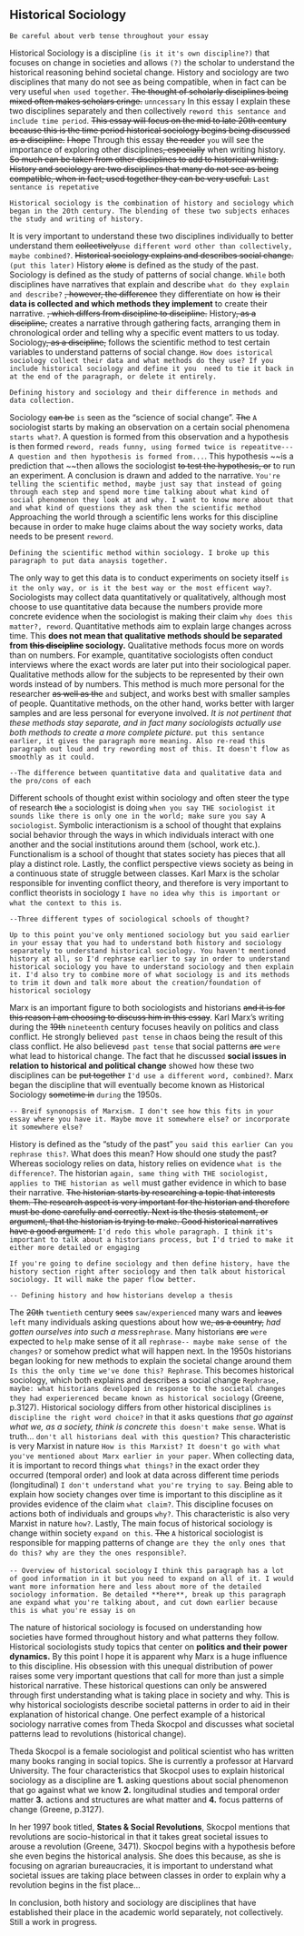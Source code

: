 ## Historical Sociology

`Be careful about verb tense throughout your essay` 

Historical Sociology is a discipline `(is it it's own discipline?)` that focuses on change in societies and allows `(?)` the scholar to understand the historical reasoning behind societal change. History and sociology are two disciplines that many do not see as being compatible, when in fact can be very useful `when used together`. ~~The thought of scholarly disciplines being mixed often makes scholars cringe.~~ `unncessary` In this essay I explain these two disciplines separately and then collectively `reword this sentance and include time period`. ~~This essay will focus on the mid to late 20th century because this is the time period historical sociology begins being discussed as a discipline.~~ ~~I hope~~ Through this essay ~~the reader~~ `you` will see the importance of exploring other disciplines~~, especially~~ when writing history. ~~So much can be taken from other disciplines to add to historical writing. History and sociology are two disciplines that many do not see as being compatible, when in fact; used together they can be very useful.~~ `Last sentance is repetative` 

``Historical sociology is the combination of history and sociology which began in the 20th century. The blending of these two subjects enhaces the study and writing of history.``

It is very important to understand these two disciplines individually to better understand them ~~collectively~~`use different word other than collectively, maybe combined?`. ~~Historical sociology explains and describes social change.~~ `(put this later)` History ~~alone~~ is defined as the study of the past. Sociology is defined as the study of patterns of social change. `While` both disciplines have narratives that explain and describe `what do they explain and describe?` ~~, however, the difference~~ they differentiate on how ~~is~~ their **data is collected and which methods they implement** to create their narrative. ~~, which differs from discipline to discipline.~~ History~~, as a discipline,~~ creates a narrative through gathering facts, arranging them in chronological order and telling why a specific event matters to us today. Sociology~~, as a discipline,~~ follows the scientific method to test certain variables to understand patterns of social change. `How does istorical sociology collect their data and what methods do they use? If you include historical sociology and define it you 
need to tie it back in at the end of the paragraph, or delete it entirely.`

``Defining history and sociology and their difference in methods and data collection.``

Sociology ~~can be~~ `is` seen as the “science of social change”. ~~The~~ `A` sociologist starts by making an observation on a certain social phenomena `starts what?`. A question is formed from this observation and a hypothesis is then formed `reword, reads funny, using formed twice is repeatitve--- A question and then hypothesis is formed from...`. This hypothesis ~~is a prediction that ~~then allows the sociologist ~~to test the hypothesis, or~~ to run an experiment. A conclusion is drawn and added to the narrative. `You're telling the scientific method, maybe just say that instead of going through each step and spend more time talking about what kind of social phenomenon they look at and why. I want to know more about that and what kind of questions they ask then the scientific method` Approaching the world through a scientific lens works for this discipline because in order to make huge claims about the way society works, data needs to be present `reword`. 

`Defining the scientific method within sociology. I broke up this paragraph to put data anaysis together.` 

The only way to get this data is to conduct experiments on society itself `is it the only way, or is it the best way or the most efficent way?`. Sociologists may collect data quantitatively or qualitatively, although most choose to use quantitative data because the numbers provide more concrete evidence when the sociologist is making their claim `why does this matter?, reword`. Quantitative methods aim to explain large changes across time. This **does not mean that qualitative methods should be separated from ~~this discipline~~ sociology.** Qualitative methods focus more on words than on numbers. For example, quantitative sociologists often conduct interviews where the exact words are later put into their sociological paper. Qualitative methods allow for the subjects to be represented by their own words instead of by numbers. This method is much more personal for the researcher ~~as well as the~~ `and` subject, and works best with smaller samples of people. Quantitative methods, on the other hand, works better with larger samples and are less personal for everyone involved. _It is not pertinent that these methods stay separate, and in fact many sociologists actually use both methods to create a more complete picture_. `put this sentance earlier, it gives the paragraph more meaning. Also re-read this paragraph out loud and try rewording most of this. It doesn't flow as smoothly as it could.`

`--The difference between quantitative data and qualitative data and the pro/cons of each`

Different schools of thought exist within sociology and often steer the type of research ~~the~~ `a` sociologist is doing `when you say THE sociologist it sounds like there is only one in the world; make sure you say A sociologist`. Symbolic interactionism is a school of thought that explains social behavior through the ways in which individuals interact with one another and the social institutions around them (school, work etc.). Functionalism is a school of thought that states society has pieces that all play a distinct role. Lastly, the conflict perspective views society as being in a continuous state of struggle between classes. Karl Marx is the scholar responsible for inventing conflict theory, and therefore is very important to conflict theorists in sociology `I have no idea why this is important or what the context to this is`. 

`--Three different types of sociological schools of thought?`

`Up to this point you've only mentioned sociology but you said earlier in your essay that you had to understand both history and sociology separately to understand historical sociology. You haven't mentioned history at all, so I'd rephrase earlier to say in order to understand historical sociology you have to understand sociology and then explain it. I'd also try to combine more of what sociology is and its methods to trim it down and talk more about the creation/foundation of historical sociology` 

Marx is an important figure to both sociologists and historians ~~and it is for this reason I am choosing to discuss him in this essay~~. Karl Marx’s writing during the ~~19th~~ `nineteenth` century focuses heavily on politics and class conflict. He strongly believe`d past tense` in chaos being the result of this class conflict. He also believe~~s~~`d past tense` that social patterns ~~are~~ `were` what lead to historical change. The fact that he discusse`d` **social issues in relation to historical and political change** show`ed` how these two disciplines can be ~~put together~~ `I'd use a different word, combined?`. Marx began the discipline that will eventually become known as Historical Sociology ~~sometime in~~ `during` the 1950s. 

`-- Breif synonopsis of Marxism. I don't see how this fits in your essay where you have it. Maybe move it somewhere else? or incorporate it somewhere else?` 

History is defined as the “study of the past” `you said this earlier Can you rephrase this?`. What does this mean? How should one study the past? Whereas sociology relies on data, history relies on evidence `what is the difference?`. The historian `again, same thing with THE sociologist, applies to THE historian as well` must gather evidence in which to base their narrative. ~~The  historian starts by researching a topic that interests them. The research aspect is very important for the historian and therefore must be done carefully and correctly. Next is the thesis statement, or argument, that the historian is trying to make. Good historical narratives have a good argument.~~ `I'd redo this whole paragraph. I think it's important to talk about a historians process, but I'd tried to make it either more detailed or engaging`

 `If you're going to define sociology and then define history, have the history section right after sociology and then talk about historical sociology. It will make the paper flow better.`
 
 `-- Defining history and how historians develop a thesis`

The ~~20th~~ `twentieth` century ~~sees~~ `saw/experienced` many wars and ~~leaves~~ `left` many individuals asking questions about how we~~, as a country,~~ _had gotten ourselves into such a mess_`rephrase`. Many historians ~~are~~ `were` expected to `help` make sense of it all `rephrase-- maybe make sense of the changes?` or somehow predict what will happen next. In the 1950s historians began looking for new methods to explain the societal change around them `Is this the only time we've done this? Rephrase`.   This becomes historical sociology, which both explains and describes a social change `Rephrase, maybe: what historians developed in response to the societal changes they had experierenced became known as historical sociology` (Greene, p.3127). Historical sociology differs from other historical disciplines `is discipline the right word choice?` in that it asks questions _that go against what we, as a society, think is concrete_ `this doesn't make sense`. What is truth… `don't all historians deal with this question?` This characteristic is very Marxist in nature `How is this Marxist? It doesn't go with what you've mentioned about Marx earlier in your paper`. When collecting data, it is important to record things `what things?` in the exact order they occurred (temporal order) and look at data across different time periods (longitudinal) `I don't understand what you're trying to say`. Being able to explain how society changes over time is important to this discipline as it provides evidence of the claim `what claim?`. This discipline focuses on actions both of individuals and groups `why?`. This characteristic is also very Marxist in nature `how?`. Lastly, The main focus of historical sociology is change within society `expand on this`. ~~The~~ `A` historical sociologist is responsible for mapping patterns of change `are they the only ones that do this? why are they the ones responsible?`.  

`-- Overview of historical sociology` 
`I think this paragraph has a lot of good information in it but you need to expand on all of it. I would want more information here and less about more of the detailed sociology information. Be detailed **here**, break up this paragraph ane expand what you're talking about, and cut down earlier because this is what you're essay is on`

The nature of historical sociology is focused on understanding how societies have formed throughout history and what patterns they follow. Historical sociologists study topics that center on **politics and their power dynamics.** By this point I hope it is apparent why Marx is a huge influence to this discipline. His obsession with this unequal distribution of power raises some very important questions that call for more than just a simple historical narrative. These historical questions can only be answered through first understanding what is taking place in society and why. This is why historical sociologists describe societal patterns in order to aid in their explanation of historical change. One perfect example of a historical sociology narrative comes from Theda Skocpol and discusses what societal patterns lead to revolutions (historical change). 

Theda Skocpol is a female sociologist and political scientist who has written many books ranging in social topics. She is currently a professor at Harvard University. The four characteristics that Skocpol uses to explain historical sociology as a discipline are **1.** asking questions about social phenomenon that go against what we know **2.** longitudinal studies and temporal order matter **3.** actions and structures are what matter and **4.** focus patterns of change (Greene, p.3127).

In her 1997 book titled, **States & Social Revolutions**, Skocpol mentions that revolutions are socio-historical in that it takes great societal issues to arouse a revolution (Greene, 3471). Skocpol begins with a hypothesis before she even begins the historical analysis. She does this because, as she is focusing on agrarian bureaucracies, it is important to understand what societal issues are taking place between classes in order to explain why a revolution begins in the fist place…

In conclusion, both history and sociology are disciplines that have established their place in the academic world separately, not collectively. Still a work in progress.


